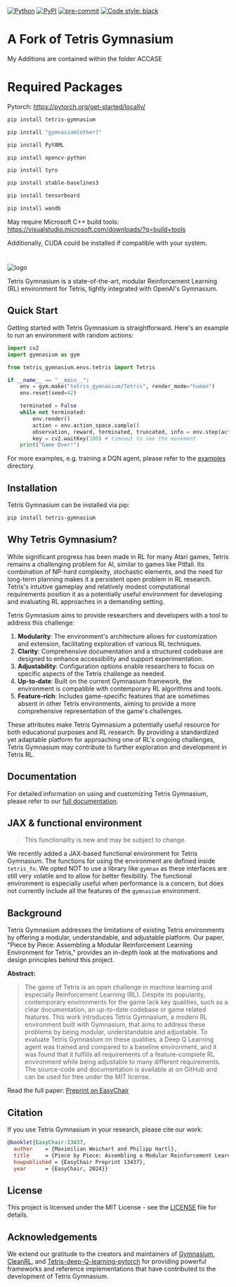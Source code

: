 [![Python](https://img.shields.io/pypi/pyversions/gymnasium.svg)](https://badge.fury.io/py/tetris-gymnasium)
[![PyPI](https://badge.fury.io/py/gymnasium.svg)](https://badge.fury.io/py/tetris-gymnasium)
[![pre-commit](https://img.shields.io/badge/pre--commit-enabled-brightgreen?logo=pre-commit&logoColor=white)](https://pre-commit.com/)
[![Code style: black](https://img.shields.io/badge/code%20style-black-000000.svg)](https://github.com/psf/black)

# A Fork of Tetris Gymnasium

My Additions are contained within the folder ACCASE

# Required Packages

Pytorch: https://pytorch.org/get-started/locally/

```bash
pip install tetris-gymnasium
```

```bash
pip install "gymnasium[other]"
```

```bash
pip install PyYAML
```

```bash
pip install opencv-python
```

```bash
pip install tyro 
```

```bash
pip install stable-baselines3
```

```bash
pip install tensorboard
```

```bash
pip install wandb
```

May require Microsoft C++ build tools: https://visualstudio.microsoft.com/downloads/?q=build+tools

Additionally, CUDA could be installed if compatible with your system.

#
![logo](https://raw.githubusercontent.com/Max-We/Tetris-Gymnasium/main/docs/_static/logo.png "Tetris Gymnasium")

Tetris Gymnasium is a state-of-the-art, modular Reinforcement Learning (RL) environment for Tetris, tightly integrated
with OpenAI's Gymnasium.

## Quick Start

Getting started with Tetris Gymnasium is straightforward. Here's an example to run an environment with random
actions:

```python
import cv2
import gymnasium as gym

from tetris_gymnasium.envs.tetris import Tetris

if __name__ == "__main__":
    env = gym.make("tetris_gymnasium/Tetris", render_mode="human")
    env.reset(seed=42)

    terminated = False
    while not terminated:
        env.render()
        action = env.action_space.sample()
        observation, reward, terminated, truncated, info = env.step(action)
        key = cv2.waitKey(100) # timeout to see the movement
    print("Game Over!")

```

For more examples, e.g. training a DQN agent, please refer to the [examples](examples) directory.

## Installation

Tetris Gymnasium can be installed via pip:

```bash
pip install tetris-gymnasium
```

## Why Tetris Gymnasium?

While significant progress has been made in RL for many Atari games, Tetris remains a challenging problem for AI, similar
to games like Pitfall. Its combination of NP-hard complexity, stochastic elements, and the need for long-term planning
makes it a persistent open problem in RL research. Tetris's intuitive gameplay and relatively modest computational
requirements position it as a potentially useful environment for developing and evaluating RL approaches in a demanding
setting.

Tetris Gymnasium aims to provide researchers and developers with a tool to address this challenge:

1. **Modularity**: The environment's architecture allows for customization and extension, facilitating exploration of
   various RL techniques.
2. **Clarity**: Comprehensive documentation and a structured codebase are designed to enhance accessibility and support
   experimentation.
3. **Adjustability**: Configuration options enable researchers to focus on specific aspects of the Tetris challenge as
   needed.
4. **Up-to-date**: Built on the current Gymnasium framework, the environment is compatible with contemporary RL
   algorithms and tools.
5. **Feature-rich**: Includes game-specific features that are sometimes absent in other Tetris environments, aiming to
   provide a more comprehensive representation of the game's challenges.

These attributes make Tetris Gymnasium a potentially useful resource for both educational purposes and RL research. By
providing a standardized yet adaptable platform for approaching one of RL's ongoing challenges, Tetris Gymnasium may
contribute to further exploration and development in Tetris RL.

## Documentation

For detailed information on using and customizing Tetris Gymnasium, please refer to
our [full documentation](https://max-we.github.io/Tetris-Gymnasium/).

## JAX & functional environment

> This functionality is new and may be subject to change.

We recently added a JAX-based functional environment for Tetris Gymnasium. The functions for using the environment are
defined inside `tetris_fn`. We opted NOT to use a library like `gymnax` as these interfaces are still very volatile and
to allow for better flexibility. The functional environment is especially useful when performance is a concern, but does
not currently include all the features of the `gymnasium` environment.

## Background

Tetris Gymnasium addresses the limitations of existing Tetris environments by offering a modular, understandable, and
adjustable platform. Our paper, "Piece by Piece: Assembling a Modular Reinforcement Learning Environment for Tetris,"
provides an in-depth look at the motivations and design principles behind this project.

**Abstract:**

> The game of Tetris is an open challenge in machine learning and especially Reinforcement Learning (RL). Despite its
> popularity, contemporary environments for the game lack key qualities, such as a clear documentation, an up-to-date
> codebase or game related features. This work introduces Tetris Gymnasium, a modern RL environment built with
> Gymnasium,
> that aims to address these problems by being modular, understandable and adjustable. To evaluate Tetris Gymnasium on
> these qualities, a Deep Q Learning agent was trained and compared to a baseline environment, and it was found that it
> fulfills all requirements of a feature-complete RL environment while being adjustable to many different requirements.
> The source-code and documentation is available at on GitHub and can be used for free under the MIT license.

Read the full paper: [Preprint on EasyChair](https://easychair.org/publications/preprint/154Q)

## Citation

If you use Tetris Gymnasium in your research, please cite our work:

```bibtex
@booklet{EasyChair:13437,
  author    = {Maximilian Weichart and Philipp Hartl},
  title     = {Piece by Piece: Assembling a Modular Reinforcement Learning Environment for Tetris},
  howpublished = {EasyChair Preprint 13437},
  year      = {EasyChair, 2024}}
```

## License

This project is licensed under the MIT License - see the [LICENSE](LICENSE) file for details.

## Acknowledgements

We extend our gratitude to the creators and maintainers
of [Gymnasium](https://github.com/Farama-Foundation/Gymnasium), [CleanRL](https://github.com/vwxyzjn/cleanrl),
and [Tetris-deep-Q-learning-pytorch](https://github.com/uvipen/Tetris-deep-Q-learning-pytorch) for providing powerful
frameworks and reference implementations that have contributed to the development of Tetris Gymnasium.
